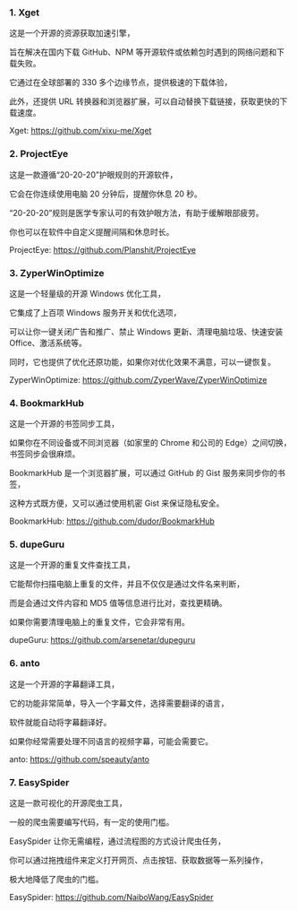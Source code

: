 ### 1. Xget
这是一个开源的资源获取加速引擎，

旨在解决在国内下载 GitHub、NPM 等开源软件或依赖包时遇到的网络问题和下载失败。

它通过在全球部署的 330 多个边缘节点，提供极速的下载体验，

此外，还提供 URL 转换器和浏览器扩展，可以自动替换下载链接，获取更快的下载速度。

Xget: https://github.com/xixu-me/Xget

### 2. ProjectEye
这是一款遵循“20-20-20”护眼规则的开源软件，

它会在你连续使用电脑 20 分钟后，提醒你休息 20 秒。

“20-20-20”规则是医学专家认可的有效护眼方法，有助于缓解眼部疲劳。

你也可以在软件中自定义提醒间隔和休息时长。

ProjectEye: https://github.com/Planshit/ProjectEye

### 3. ZyperWinOptimize
这是一个轻量级的开源 Windows 优化工具，

它集成了上百项 Windows 服务开关和优化选项，

可以让你一键关闭广告和推广、禁止 Windows 更新、清理电脑垃圾、快速安装 Office、激活系统等。

同时，它也提供了优化还原功能，如果你对优化效果不满意，可以一键恢复。

ZyperWinOptimize: https://github.com/ZyperWave/ZyperWinOptimize

### 4. BookmarkHub
这是一个开源的书签同步工具，

如果你在不同设备或不同浏览器（如家里的 Chrome 和公司的 Edge）之间切换，书签同步会很麻烦。

BookmarkHub 是一个浏览器扩展，可以通过 GitHub 的 Gist 服务来同步你的书签，

这种方式既方便，又可以通过使用机密 Gist 来保证隐私安全。

BookmarkHub: https://github.com/dudor/BookmarkHub

### 5. dupeGuru
这是一个开源的重复文件查找工具，

它能帮你扫描电脑上重复的文件，并且不仅仅是通过文件名来判断，

而是会通过文件内容和 MD5 值等信息进行比对，查找更精确。

如果你需要清理电脑上的重复文件，它会非常有用。

dupeGuru: https://github.com/arsenetar/dupeguru

### 6. anto
这是一个开源的字幕翻译工具，

它的功能非常简单，导入一个字幕文件，选择需要翻译的语言，

软件就能自动将字幕翻译好。

如果你经常需要处理不同语言的视频字幕，可能会需要它。

anto: https://github.com/speauty/anto

### 7. EasySpider
这是一款可视化的开源爬虫工具，

一般的爬虫需要编写代码，有一定的使用门槛。

EasySpider 让你无需编程，通过流程图的方式设计爬虫任务，

你可以通过拖拽组件来定义打开网页、点击按钮、获取数据等一系列操作，

极大地降低了爬虫的门槛。

EasySpider: https://github.com/NaiboWang/EasySpider

